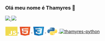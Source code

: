 ### Olá meu nome é Thamyres 👋
<div align="left">
  <a href="https://github.com/thamyresr">
  <img height="180em" src="https://github-readme-stats.vercel.app/api?username=thamyresr&show_icons=true&theme=jolly&include_all_commits=true&count_private=true"/>
  <img height="180em" src="https://github-readme-stats.vercel.app/api/top-langs/?username=thamyresr&layout=compact&langs_count=7&theme=jolly"/>
</div>
  
<div style="display: inline_block"><br>
  <img align="center" alt="thamyres-js" height="30" width="40" src="https://raw.githubusercontent.com/devicons/devicon/master/icons/javascript/javascript-plain.svg">
  <img align="center" alt="thamyres-html" height="30" width="40" src="https://raw.githubusercontent.com/devicons/devicon/master/icons/html5/html5-original.svg">
  <img align="center" alt="thamyres-css" height="30" width="40" src="https://raw.githubusercontent.com/devicons/devicon/master/icons/css3/css3-original.svg">
  <img align="center" alt="thamyres-python" height="30" width="40" src="https://raw.githubusercontent.com/devicons/devicon/master/icons/python/python-original.svg">
  <img align="center" alt="thamyres-python" height="30" width="40" src="https://cdn.jsdelivr.net/gh/devicons/devicon/icons/vuejs/vuejs-original-wordmark.svg">

</div>
  
##

